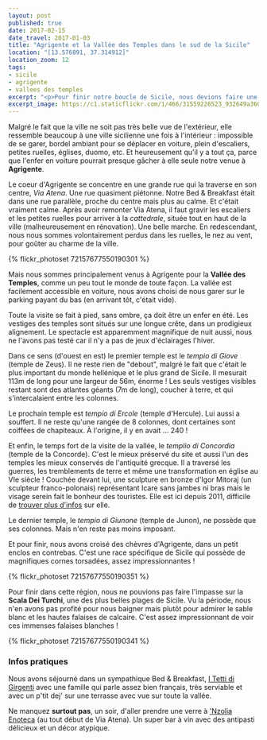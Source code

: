 ```yaml
---
layout: post
published: true
date: 2017-02-15
date_travel: 2017-01-03
title: "Agrigente et la Vallée des Temples dans le sud de la Sicile"
location: "[13.576891, 37.314912]"
location_zoom: 12
tags:
- sicile
- agrigente
- vallees des temples
excerpt: "<p>Pour finir notre boucle de Sicile, nous devions faire une étape à Agrigente et aller voir la Vallée des Temples. L'idée même de voir des temples encore debout des milliers d'années après leur construction, après avoir subi des guerres, plusieurs tremblements de terre et des re-modélisations religieuses était fascinante.</p><p><b>Agrigente</b> est un peu repoussante quand on l'aperçoit au loin en arrivant, trop d'immondes barres d'immeubles entourant la ville. Mais son coeur historique, regorgeant de petites ruelles et d'escaliers dans tous les sens, arrive à nous faire oublier ce premier jugement.</p>"
excerpt_image: https://c1.staticflickr.com/1/466/31559226523_932649a360_c.jpg
---
```

Malgré le fait que la ville ne soit pas très belle vue de l'extérieur, elle ressemble beaucoup à une ville sicilienne une fois à l'intérieur : impossible de se garer, bordel ambiant pour se déplacer en voiture, plein d'escaliers, petites ruelles, églises, duomo, etc. Et heureusement qu'il y a tout ça, parce que l'enfer en voiture pourrait presque gâcher à elle seule notre venue à **Agrigente**.

Le coeur d'Agrigente se concentre en une grande rue qui la traverse en son centre, *Via Atena*. Une rue quasiment piétonne. Notre Bed & Breakfast était dans une rue parallèle, proche du centre mais plus au calme. Et c'était vraiment calme. Après avoir remonter Via Atena, il faut gravir les escaliers et les petites ruelles pour arriver à la *cattedrale*, située tout en haut de la ville (malheureusement en rénovation). Une belle marche. En redescendant, nous nous sommes volontairement perdus dans les ruelles, le nez au vent, pour goûter au charme de la ville.

{% flickr_photoset 72157677550190301 %}

Mais nous sommes principalement venus à Agrigente pour la **Vallée des Temples**, comme un peu tout le monde de toute façon. La vallée est facilement accessible en voiture, nous avons choisi de nous garer sur le parking payant du bas (en arrivant tôt, c'était vide).

Toute la visite se fait à pied, sans ombre, ça doit être un enfer en été. Les vestiges des temples sont situés sur une longue crête, dans un prodigieux alignement. Le spectacle est apparemment magnifique de nuit aussi, nous ne l'avons pas testé car il n'y a pas de jeux d'éclairages l'hiver.

Dans ce sens (d'ouest en est) le premier temple est le *tempio di Giove* (temple de Zeus). Il ne reste rien de "debout", malgré le fait que c'était le plus important du monde hellénique et le plus grand de Sicile. Il mesurait 113m de long pour une largeur de 56m, énorme ! Les seuls vestiges visibles restant sont des atlantes géants (7m de long), coucher à terre, et qui s'intercalaient entre les colonnes.

Le prochain temple est *tempio di Ercole* (temple d'Hercule). Lui aussi a souffert. Il ne reste qu'une rangée de 8 colonnes, dont certaines sont coiffées de chapiteaux. À l'origine, il y en avait … 240 !

Et enfin, le temps fort de la visite de la vallée, le *templio di Concordia* (temple de la Concorde). C'est le mieux préservé du site et aussi l'un des temples les mieux conservés de l'antiquité grecque. Il a traversé les guerres, les tremblements de terre et même une transformation en église au VIe siècle ! Couchée devant lui, une sculpture en bronze d'Igor Mitoraj (un sculpteur franco-polonais) représentant Icare sans jambes ni bras mais le visage serein fait le bonheur des touristes. Elle est ici depuis 2011, difficile de [trouver plus d'infos](http://www.monnuage.fr/point-d-interet/icare-de-mitoraj-a-agrigente-a3617316) sur elle.

Le dernier temple, le *tempio di Giunone* (temple de Junon), ne possède que ses colonnes. Mais n'en reste pas moins imposant.

Et pour finir, nous avons croisé des chèvres d'Agrigente, dans un petit enclos en contrebas. C'est une race spécifique de Sicile qui possède de magnifiques cornes torsadées, assez impressionnantes !

{% flickr_photoset 72157677550190351 %}

Pour finir dans cette région, nous ne pouvions pas faire l'impasse sur la **Scala Dei Turchi**, une des plus belles plages de Sicile. Vu la période, nous n'en avons pas profité pour nous baigner mais plutôt pour admirer le sable blanc et les hautes falaises de calcaire. C'est assez impressionnant de voir ces immenses falaises blanches !

{% flickr_photoset 72157677550190341 %}

### Infos pratiques

Nous avons séjourné dans un sympathique Bed & Breakfast, [I Tetti di Girgenti](https://www.booking.com/hotel/it/i-tetti-di-girgenti.fr.html) avec une famille qui parle assez bien français, très serviable et avec un p'tit dej' sur une terrasse avec vue sur toute la vallée.

Ne manquez **surtout pas**, un soir, d'aller prendre une verre à ['Nzolia Enoteca](http://4sq.com/1cUHuTM) (au tout début de Via Atena). Un super bar à vin avec des antipasti délicieux et un décor atypique.
